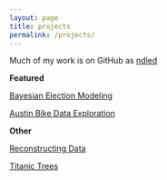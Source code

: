 ```yaml
---
layout: page
title: projects
permalink: /projects/
---
```


Much of my work is on GitHub as [ndled](https://github.com/ndled)

**Featured**

[Bayesian Election Modeling](/hire/bi.html)

[Austin Bike Data Exploration](/stats/2021/07/04/Austin-Bikes)

**Other**

[Reconstructing Data](/stats/2021/07/23/ReconstructingData.html)

[Titanic Trees](/stats/2021/07/01/Titanic-Trees.html)

